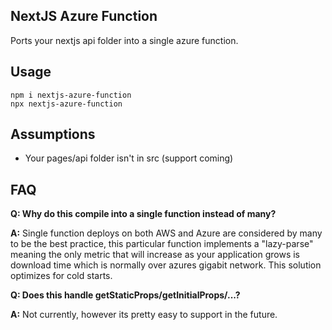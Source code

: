 ## NextJS Azure Function

Ports your nextjs api folder into a single azure function.

## Usage

```shell
npm i nextjs-azure-function
npx nextjs-azure-function
```


## Assumptions
- Your pages/api folder isn't in src (support coming)

## FAQ

**Q: Why do this compile into a single function instead of many?**

**A:** Single function deploys on both AWS and Azure are considered by many to be the best practice, this
particular function implements a "lazy-parse" meaning the only metric that will increase as your application grows
is download time which is normally over azures gigabit network. This solution optimizes for cold starts.

**Q: Does this handle getStaticProps/getInitialProps/...?**

**A:** Not currently, however its pretty easy to support in the future.



